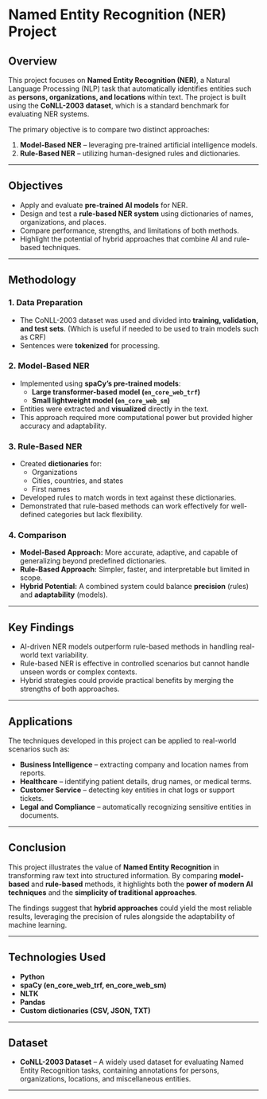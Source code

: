 # Named Entity Recognition (NER) Project

## Overview
This project focuses on **Named Entity Recognition (NER)**, a Natural Language Processing (NLP) task that automatically identifies entities such as **persons, organizations, and locations** within text. The project is built using the **CoNLL-2003 dataset**, which is a standard benchmark for evaluating NER systems.

The primary objective is to compare two distinct approaches:
1. **Model-Based NER** – leveraging pre-trained artificial intelligence models.  
2. **Rule-Based NER** – utilizing human-designed rules and dictionaries.

---

## Objectives
- Apply and evaluate **pre-trained AI models** for NER.  
- Design and test a **rule-based NER system** using dictionaries of names, organizations, and places.  
- Compare performance, strengths, and limitations of both methods.  
- Highlight the potential of hybrid approaches that combine AI and rule-based techniques.

---

## Methodology

### 1. Data Preparation
- The CoNLL-2003 dataset was used and divided into **training, validation, and test sets**. (Which is useful if needed to be used to train models such as CRF)  
- Sentences were **tokenized** for processing.  

### 2. Model-Based NER
- Implemented using **spaCy’s pre-trained models**:  
  - **Large transformer-based model (`en_core_web_trf`)**  
  - **Small lightweight model (`en_core_web_sm`)**  
- Entities were extracted and **visualized** directly in the text.  
- This approach required more computational power but provided higher accuracy and adaptability.  

### 3. Rule-Based NER
- Created **dictionaries** for:  
  - Organizations  
  - Cities, countries, and states  
  - First names  
- Developed rules to match words in text against these dictionaries.  
- Demonstrated that rule-based methods can work effectively for well-defined categories but lack flexibility.  

### 4. Comparison
- **Model-Based Approach:** More accurate, adaptive, and capable of generalizing beyond predefined dictionaries.  
- **Rule-Based Approach:** Simpler, faster, and interpretable but limited in scope.  
- **Hybrid Potential:** A combined system could balance **precision** (rules) and **adaptability** (models).  

---

## Key Findings
- AI-driven NER models outperform rule-based methods in handling real-world text variability.  
- Rule-based NER is effective in controlled scenarios but cannot handle unseen words or complex contexts.  
- Hybrid strategies could provide practical benefits by merging the strengths of both approaches.  

---

## Applications
The techniques developed in this project can be applied to real-world scenarios such as:
- **Business Intelligence** – extracting company and location names from reports.  
- **Healthcare** – identifying patient details, drug names, or medical terms.  
- **Customer Service** – detecting key entities in chat logs or support tickets.  
- **Legal and Compliance** – automatically recognizing sensitive entities in documents.  

---

## Conclusion
This project illustrates the value of **Named Entity Recognition** in transforming raw text into structured information. By comparing **model-based** and **rule-based** methods, it highlights both the **power of modern AI techniques** and the **simplicity of traditional approaches**.  

The findings suggest that **hybrid approaches** could yield the most reliable results, leveraging the precision of rules alongside the adaptability of machine learning.

---

## Technologies Used
- **Python**  
- **spaCy (en_core_web_trf, en_core_web_sm)**  
- **NLTK**  
- **Pandas**  
- **Custom dictionaries (CSV, JSON, TXT)**  

---

## Dataset
- **CoNLL-2003 Dataset** – A widely used dataset for evaluating Named Entity Recognition tasks, containing annotations for persons, organizations, locations, and miscellaneous entities.

---
